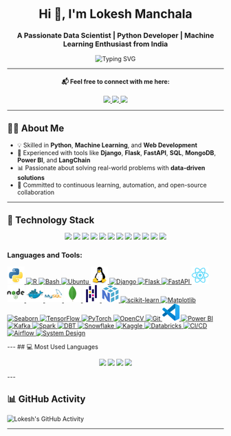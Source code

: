 <h1 align="center">Hi 👋, I'm Lokesh Manchala</h1>
<h3 align="center">A Passionate Data Scientist | Python Developer | Machine Learning Enthusiast from India</h3>

<p align="center">
  <img src="https://readme-typing-svg.demolab.com?font=Fira+Code&pause=1000&color=00FFA1&center=true&vCenter=true&width=435&lines=Turning+data+into+solutions;Deploying+AI+in+real+life;Automating+the+future;Let's+build+something+impactful!" alt="Typing SVG" />
</p>

---

<h4 align="center">📬 Feel free to connect with me here:</h4>

<div align="center">
  <a href="mailto:lokeshmanchala12@gmail.com">
    <img src="https://img.shields.io/badge/Gmail-D14836?style=for-the-badge&logo=gmail&logoColor=white"/>
  </a>
  <a href="https://www.linkedin.com/in/lokesh-m-86b675196/">
    <img src="https://img.shields.io/badge/LinkedIn-blue?style=for-the-badge&logo=linkedin&logoColor=white"/>
  </a>
  <a href="https://github.com/lokesh1201">
    <img src="https://img.shields.io/badge/GitHub-181717?style=for-the-badge&logo=github&logoColor=white"/>
  </a>
</div>

---

## 👨‍💻 About Me

- 💡 Skilled in **Python**, **Machine Learning**, and **Web Development**  
- 🚀 Experienced with tools like **Django**, **Flask**, **FastAPI**, **SQL**, **MongoDB**, **Power BI**, and **LangChain**  
- 📊 Passionate about solving real-world problems with **data-driven solutions**  
- 🔄 Committed to continuous learning, automation, and open-source collaboration

---

## 🚀 Technology Stack

<p align="center">
  <img src="https://img.shields.io/badge/Python-Advanced-orange?style=for-the-badge&logo=python&logoColor=white" />
  <img src="https://img.shields.io/badge/Django-Proficient-green?style=for-the-badge&logo=django&logoColor=white" />
  <img src="https://img.shields.io/badge/Flask-Proficient-blue?style=for-the-badge&logo=flask&logoColor=white" />
  <img src="https://img.shields.io/badge/FastAPI-Experienced-teal?style=for-the-badge&logo=fastapi&logoColor=white" />
  <img src="https://img.shields.io/badge/SQL-Competent-blueviolet?style=for-the-badge&logo=mysql&logoColor=white" />
  <img src="https://img.shields.io/badge/MongoDB-Familiar-green?style=for-the-badge&logo=mongodb&logoColor=white" />
  <img src="https://img.shields.io/badge/Pandas-Expert-yellow?style=for-the-badge&logo=pandas&logoColor=black" />
  <img src="https://img.shields.io/badge/OpenCV-Experienced-blue?style=for-the-badge&logo=opencv&logoColor=white" />
  <img src="https://img.shields.io/badge/TensorFlow-Knowledgeable-orange?style=for-the-badge&logo=tensorflow&logoColor=white" />
  <img src="https://img.shields.io/badge/Scikit Learn-Proficient-lightgrey?style=for-the-badge&logo=scikit-learn&logoColor=black" />
  <img src="https://img.shields.io/badge/Power BI-Data Viz-yellow?style=for-the-badge&logo=powerbi&logoColor=white" />
  <img src="https://img.shields.io/badge/LangChain-Exploring-purple?style=for-the-badge" />
</p>
<h3 align="left">Languages and Tools:</h3>

<p align="left">
  <!-- Python -->
  <a href="https://www.python.org/" target="_blank" rel="noreferrer">
    <img src="https://raw.githubusercontent.com/devicons/devicon/master/icons/python/python-original.svg" alt="Python" width="40" height="40"/>
  </a>

  <!-- R -->
  <a href="https://www.r-project.org/" target="_blank" rel="noreferrer">
    <img src="https://www.vectorlogo.zone/logos/r-project/r-project-icon.svg" alt="R" width="40" height="40"/>
  </a>

  <!-- Bash -->
  <a href="https://www.gnu.org/software/bash/" target="_blank" rel="noreferrer">
    <img src="https://www.vectorlogo.zone/logos/gnu_bash/gnu_bash-icon.svg" alt="Bash" width="40" height="40"/>
  </a>

  <!-- Ubuntu -->
  <a href="https://ubuntu.com/" target="_blank" rel="noreferrer">
    <img src="https://assets.ubuntu.com/v1/29985a98-ubuntu-logo32.png" alt="Ubuntu" width="40" height="40"/>
  </a>

  <!-- Linux -->
  <a href="https://www.linux.org/" target="_blank" rel="noreferrer">
    <img src="https://raw.githubusercontent.com/devicons/devicon/master/icons/linux/linux-original.svg" alt="Linux" width="40" height="40"/>
  </a>

  <!-- Django -->
  <a href="https://www.djangoproject.com/" target="_blank" rel="noreferrer">
    <img src="https://cdn.worldvectorlogo.com/logos/django.svg" alt="Django" width="40" height="40"/>
  </a>

  <!-- Flask -->
  <a href="https://flask.palletsprojects.com/" target="_blank" rel="noreferrer">
    <img src="https://www.vectorlogo.zone/logos/pocoo_flask/pocoo_flask-icon.svg" alt="Flask" width="40" height="40"/>
  </a>

  <!-- FastAPI -->
  <a href="https://fastapi.tiangolo.com/" target="_blank" rel="noreferrer">
    <img src="https://cdn.worldvectorlogo.com/logos/fastapi-1.svg" alt="FastAPI" width="40" height="40"/>
  </a>

  <!-- ReactJS -->
  <a href="https://reactjs.org/" target="_blank" rel="noreferrer">
    <img src="https://raw.githubusercontent.com/devicons/devicon/master/icons/react/react-original.svg" alt="React" width="40" height="40"/>
  </a>

  <!-- NodeJS -->
  <a href="https://nodejs.org/" target="_blank" rel="noreferrer">
    <img src="https://raw.githubusercontent.com/devicons/devicon/master/icons/nodejs/nodejs-original-wordmark.svg" alt="NodeJS" width="40" height="40"/>
  </a>

  <!-- Docker -->
  <a href="https://www.docker.com/" target="_blank" rel="noreferrer">
    <img src="https://raw.githubusercontent.com/devicons/devicon/master/icons/docker/docker-original.svg" alt="Docker" width="40" height="40"/>
  </a>

  <!-- MySQL -->
  <a href="https://www.mysql.com/" target="_blank" rel="noreferrer">
    <img src="https://raw.githubusercontent.com/devicons/devicon/master/icons/mysql/mysql-original-wordmark.svg" alt="MySQL" width="40" height="40"/>
  </a>

  <!-- MongoDB -->
  <a href="https://www.mongodb.com/" target="_blank" rel="noreferrer">
    <img src="https://raw.githubusercontent.com/devicons/devicon/master/icons/mongodb/mongodb-original.svg" alt="MongoDB" width="40" height="40"/>
  </a>

  <!-- Pandas -->
  <a href="https://pandas.pydata.org/" target="_blank" rel="noreferrer">
    <img src="https://raw.githubusercontent.com/devicons/devicon/master/icons/pandas/pandas-original.svg" alt="Pandas" width="40" height="40"/>
  </a>

  <!-- NumPy -->
  <a href="https://numpy.org/" target="_blank" rel="noreferrer">
    <img src="https://raw.githubusercontent.com/devicons/devicon/master/icons/numpy/numpy-original.svg" alt="NumPy" width="40" height="40"/>
  </a>

  <!-- Scikit-Learn -->
  <a href="https://scikit-learn.org/" target="_blank" rel="noreferrer">
    <img src="https://upload.wikimedia.org/wikipedia/commons/0/05/Scikit_learn_logo_small.svg" alt="scikit-learn" width="40" height="40"/>
  </a>

  <!-- Matplotlib -->
  <a href="https://matplotlib.org/" target="_blank" rel="noreferrer">
    <img src="https://matplotlib.org/_static/images/logo2_compressed.svg" alt="Matplotlib" width="40" height="40"/>
  </a>

  <!-- Seaborn -->
  <a href="https://seaborn.pydata.org/" target="_blank" rel="noreferrer">
    <img src="https://seaborn.pydata.org/_images/logo-mark-lightbg.svg" alt="Seaborn" width="40" height="40"/>
  </a>

  <!-- TensorFlow -->
  <a href="https://www.tensorflow.org/" target="_blank" rel="noreferrer">
    <img src="https://www.vectorlogo.zone/logos/tensorflow/tensorflow-icon.svg" alt="TensorFlow" width="40" height="40"/>
  </a>

  <!-- PyTorch -->
  <a href="https://pytorch.org/" target="_blank" rel="noreferrer">
    <img src="https://www.vectorlogo.zone/logos/pytorch/pytorch-icon.svg" alt="PyTorch" width="40" height="40"/>
  </a>

  <!-- OpenCV -->
  <a href="https://opencv.org/" target="_blank" rel="noreferrer">
    <img src="https://www.vectorlogo.zone/logos/opencv/opencv-icon.svg" alt="OpenCV" width="40" height="40"/>
  </a>

  <!-- Git -->
  <a href="https://git-scm.com/" target="_blank" rel="noreferrer">
    <img src="https://www.vectorlogo.zone/logos/git-scm/git-scm-icon.svg" alt="Git" width="40" height="40"/>
  </a>

  <!-- VS Code -->
  <a href="https://code.visualstudio.com/" target="_blank" rel="noreferrer">
    <img src="https://raw.githubusercontent.com/devicons/devicon/master/icons/vscode/vscode-original.svg" alt="VS Code" width="40" height="40"/>
  </a>

  <!-- Power BI -->
  <a href="https://powerbi.microsoft.com/" target="_blank" rel="noreferrer">
    <img src="https://img.icons8.com/color/48/000000/power-bi.png" alt="Power BI" width="40" height="40"/>
  </a>

  <!-- Apache Kafka -->
  <a href="https://kafka.apache.org/" target="_blank" rel="noreferrer">
    <img src="https://cdn.worldvectorlogo.com/logos/apache-kafka.svg" alt="Kafka" width="40" height="40"/>
  </a>

  <!-- Apache Spark -->
  <a href="https://spark.apache.org/" target="_blank" rel="noreferrer">
    <img src="https://upload.wikimedia.org/wikipedia/commons/f/f3/Apache_Spark_logo.svg" alt="Spark" width="40" height="40"/>
  </a>

  <!-- DBT -->
  <a href="https://www.getdbt.com/" target="_blank" rel="noreferrer">
    <img src="https://avatars.githubusercontent.com/u/66997105?s=200&v=4" alt="DBT" width="40" height="40"/>
  </a>

  <!-- Snowflake -->
  <a href="https://www.snowflake.com/" target="_blank" rel="noreferrer">
    <img src="https://www.vectorlogo.zone/logos/snowflake/snowflake-icon.svg" alt="Snowflake" width="40" height="40"/>
  </a>

  <!-- Kaggle -->
  <a href="https://www.kaggle.com/" target="_blank" rel="noreferrer">
    <img src="https://www.vectorlogo.zone/logos/kaggle/kaggle-icon.svg" alt="Kaggle" width="40" height="40"/>
  </a>

  <!-- Databricks -->
  <a href="https://www.databricks.com/" target="_blank" rel="noreferrer">
    <img src="https://avatars.githubusercontent.com/u/25494391?s=280&v=4" alt="Databricks" width="40" height="40"/>
  </a>

  <!-- CI/CD -->
  <a href="https://www.redhat.com/en/topics/devops/what-is-ci-cd" target="_blank" rel="noreferrer">
    <img src="https://img.icons8.com/external-tal-revivo-shadow-tal-revivo/48/null/external-ci-cd-process-of-continuous-integration-and-continuous-delivery-devops-shadow-tal-revivo.png" alt="CI/CD" width="40" height="40"/>
  </a>

  <!-- Apache Airflow -->
  <a href="https://airflow.apache.org/" target="_blank" rel="noreferrer">
    <img src="https://upload.wikimedia.org/wikipedia/commons/d/de/AirflowLogo.png" alt="Airflow" width="40" height="40"/>
  </a>

  <!-- System Design -->
  <a href="https://github.com/donnemartin/system-design-primer" target="_blank" rel="noreferrer">
    <img src="https://img.icons8.com/external-flat-juicy-fish/60/null/external-system-design-design-thinking-flat-flat-juicy-fish.png" alt="System Design" width="40" height="40"/>
  </a>
</p>
---
## 💻 Most Used Languages

<p align="center">
  <img src="https://img.shields.io/badge/Python-90%25-blue?style=for-the-badge&logo=python&logoColor=white" />
  <img src="https://img.shields.io/badge/HTML-40%25-orange?style=for-the-badge&logo=html5&logoColor=white" />
  <img src="https://img.shields.io/badge/CSS-30%25-blueviolet?style=for-the-badge&logo=css3&logoColor=white" />
  <img src="https://img.shields.io/badge/SQL-30%25-lightgrey?style=for-the-badge&logo=mysql&logoColor=white" />
</p>
---

## 📊 GitHub Activity

![Lokesh's GitHub Activity](https://github-readme-activity-graph.vercel.app/graph?username=lokesh1201&custom_title=Lokesh%20Manchala's%20GitHub%20Activity%20Graph&bg_color=0D1117&color=F7A41D&line=00FFA1&point=00FFA1&area=true&hide_border=false)

---
